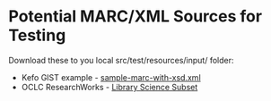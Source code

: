 # Potential MARC/XML Sources for Testing

Download these to you local src/test/resources/input/ folder:

- Kefo GIST example - [sample-marc-with-xsd.xml](https://gist.github.com/kefo/796b39925e234fb6d912)
- OCLC ResearchWorks - [Library Science Subset](https://researchworks.oclc.org/researchdata/libsci/cdf.20160701.library_science.marcxml.xml.gz)